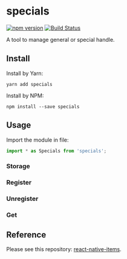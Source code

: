 # specials

[![npm version](https://img.shields.io/npm/v/specials.svg?style=flat)](https://www.npmjs.com/package/specials)
[![Build Status](https://travis-ci.org/gaoxiaosong/react-native-picklist.svg?branch=master)](https://travis-ci.org/gaoxiaosong/react-native-picklist)

A tool to manage general or special handle.

## Install

Install by Yarn:

```shell
yarn add specials
```

Install by NPM:

```shell
npm install --save specials
```

## Usage

Import the module in file:

```javascript
import * as Specials from 'specials';
```

### Storage

### Register

### Unregister

### Get

## Reference

Please see this repository: [react-native-items](https://github.com/gaoxiaosong/react-native-items).